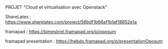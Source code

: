 PROJET "Cloud et virtualisation avec Openstack"

ShareLatex : https://www.sharelatex.com/project/56bdf1b66af1b1af18852e1a

framapad : https://bimestriel.framapad.org/p/oposum

framapad presentation : https://hebdo.framapad.org/p/presentationOposum
